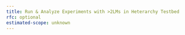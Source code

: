 ```yaml
---
title: Run & Analyze Experiments with >2LMs in Heterarchy Testbed
rfc: optional
estimated-scope: unknown
---
```


